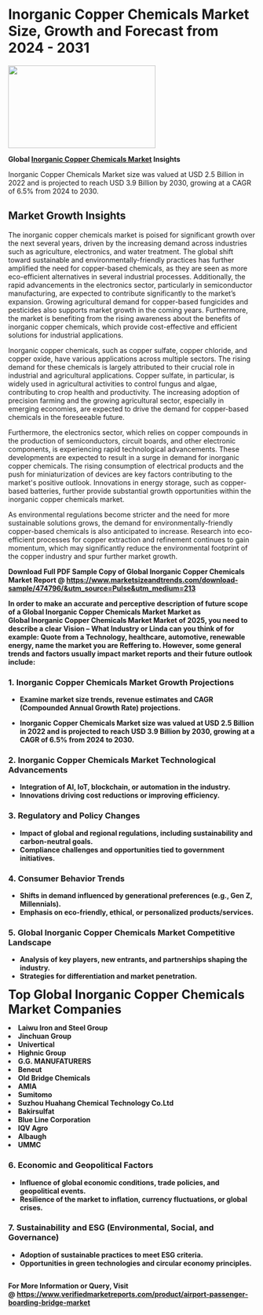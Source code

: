 <H1>Inorganic Copper Chemicals Market Size, Growth and Forecast from 2024 - 2031</H1><img class="aligncenter size-medium wp-image-584254" src="https://thirdeyenews.in/wp-content/uploads/2024/09/Global-Market-Research-300x168.jpeg" alt="" width="300" height="168" /><p><strong>Global&nbsp;<a href="https://www.marketsizeandtrends.com/download-sample/474796/&amp;utm_source=Pulse&amp;utm_medium=213">Inorganic Copper Chemicals Market</a> Insights</strong></p><p>Inorganic Copper Chemicals Market size was valued at USD 2.5 Billion in 2022 and is projected to reach USD 3.9 Billion by 2030, growing at a CAGR of 6.5% from 2024 to 2030.</p><p><h2>Market Growth Insights</h2> <p>The inorganic copper chemicals market is poised for significant growth over the next several years, driven by the increasing demand across industries such as agriculture, electronics, and water treatment. The global shift toward sustainable and environmentally-friendly practices has further amplified the need for copper-based chemicals, as they are seen as more eco-efficient alternatives in several industrial processes. Additionally, the rapid advancements in the electronics sector, particularly in semiconductor manufacturing, are expected to contribute significantly to the market’s expansion. Growing agricultural demand for copper-based fungicides and pesticides also supports market growth in the coming years. Furthermore, the market is benefiting from the rising awareness about the benefits of inorganic copper chemicals, which provide cost-effective and efficient solutions for industrial applications.</p> <p><strong></strong></p> <p>Inorganic copper chemicals, such as copper sulfate, copper chloride, and copper oxide, have various applications across multiple sectors. The rising demand for these chemicals is largely attributed to their crucial role in industrial and agricultural applications. Copper sulfate, in particular, is widely used in agricultural activities to control fungus and algae, contributing to crop health and productivity. The increasing adoption of precision farming and the growing agricultural sector, especially in emerging economies, are expected to drive the demand for copper-based chemicals in the foreseeable future.</p> <p>Furthermore, the electronics sector, which relies on copper compounds in the production of semiconductors, circuit boards, and other electronic components, is experiencing rapid technological advancements. These developments are expected to result in a surge in demand for inorganic copper chemicals. The rising consumption of electrical products and the push for miniaturization of devices are key factors contributing to the market's positive outlook. Innovations in energy storage, such as copper-based batteries, further provide substantial growth opportunities within the inorganic copper chemicals market.</p> <p>As environmental regulations become stricter and the need for more sustainable solutions grows, the demand for environmentally-friendly copper-based chemicals is also anticipated to increase. Research into eco-efficient processes for copper extraction and refinement continues to gain momentum, which may significantly reduce the environmental footprint of the copper industry and spur further market growth.</p> <p><strong></p><p><span class=""><strong>Download Full PDF Sample Copy of Global Inorganic Copper Chemicals Market Report</strong> @ <a href="https://www.marketsizeandtrends.com/download-sample/474796/&amp;utm_source=Pulse&amp;utm_medium=213" target="_blank">https://www.marketsizeandtrends.com/download-sample/474796/&amp;utm_source=Pulse&amp;utm_medium=213</a></span></p><p>In order to make an accurate and perceptive description of future scope of a Global&nbsp;Inorganic Copper Chemicals Market Market as Global&nbsp;Inorganic Copper Chemicals Market Market of 2025, you need to describe a clear Vision &ndash; What Industry or Linda can you think of for example: Quote from a Technology, healthcare, automotive, renewable energy, name the market you are Reffering to. However, some general trends and factors usually impact market reports and their future outlook include:</p><h3>1.&nbsp;<strong>Inorganic Copper Chemicals Market Growth Projections</strong></h3><ul><li>Examine market size trends, revenue estimates and CAGR (Compounded Annual Growth Rate) projections.</li><li><p>Inorganic Copper Chemicals Market size was valued at USD 2.5 Billion in 2022 and is projected to reach USD 3.9 Billion by 2030, growing at a CAGR of 6.5% from 2024 to 2030.</p></li></ul><h3>2.&nbsp;<strong>Inorganic Copper Chemicals Market Technological Advancements</strong></h3><ul><li>Integration of AI, IoT, blockchain, or automation in the industry.</li><li>Innovations driving cost reductions or improving efficiency.</li></ul><h3>3.&nbsp;<strong>Regulatory and Policy Changes</strong></h3><ul><li>Impact of global and regional regulations, including sustainability and carbon-neutral goals.</li><li>Compliance challenges and opportunities tied to government initiatives.</li></ul><h3>4.&nbsp;<strong>Consumer Behavior Trends</strong></h3><ul><li>Shifts in demand influenced by generational preferences (e.g., Gen Z, Millennials).</li><li>Emphasis on eco-friendly, ethical, or personalized products/services.</li></ul><h3>5.&nbsp;<strong>Global Inorganic Copper Chemicals Market Competitive Landscape</strong></h3><ul><li>Analysis of key players, new entrants, and partnerships shaping the industry.</li><li>Strategies for differentiation and market penetration.</li></ul><p data-pm-slice="1 1 []"><span style="color: inherit; font-family: inherit; font-size: 25px;">Top Global Inorganic Copper Chemicals Market Companies</span></p><div class="" data-test-id=""><p><li>Laiwu Iron and Steel Group</li><li> Jinchuan Group</li><li> Univertical</li><li> Highnic Group</li><li> G.G. MANUFATURERS</li><li> Beneut</li><li> Old Bridge Chemicals</li><li> AMIA</li><li> Sumitomo</li><li> Suzhou Huahang Chemical Technology Co.Ltd</li><li> Bakirsulfat</li><li> Blue Line Corporation</li><li> IQV Agro</li><li> Albaugh</li><li> UMMC</li></p></div><h3>6.&nbsp;<strong>Economic and Geopolitical Factors</strong></h3><ul><li>Influence of global economic conditions, trade policies, and geopolitical events.</li><li>Resilience of the market to inflation, currency fluctuations, or global crises.</li></ul><h3>7.&nbsp;<strong>Sustainability and ESG (Environmental, Social, and Governance)</strong></h3><ul><li>Adoption of sustainable practices to meet ESG criteria.</li><li>Opportunities in green technologies and circular economy principles.</li></ul><h2><strong style="font-size: 14px;">For More Information or Query, Visit @&nbsp;</strong><a style="background-color: #ffffff; font-size: 14px;" href="https://www.marketsizeandtrends.com/report/inorganic-copper-chemicals-market/" target="_blank">https://www.verifiedmarketreports.com/product/airport-passenger-boarding-bridge-market</a></h2>

